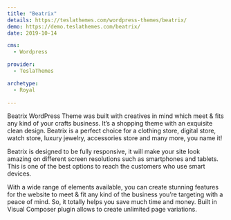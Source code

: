```yaml
---
title: "Beatrix"
details: https://teslathemes.com/wordpress-themes/beatrix/
demo: https://demo.teslathemes.com/beatrix/
date: 2019-10-14

cms: 
  - Wordpress

provider: 
  - TeslaThemes

archetype:
  - Royal
  
---
```


Beatrix WordPress Theme was built with creatives in mind which meet & fits any kind of your crafts business. It’s a shopping theme with an exquisite clean design. Beatrix is a perfect choice for a clothing store, digital store, watch store, luxury jewelry, accessories store and many more, you name it!

Beatrix is designed to be fully responsive, it will make your site look amazing on different screen resolutions such as smartphones and tablets. This is one of the best options to reach the customers who use smart devices.

With a wide range of elements available, you can create stunning features for the website to meet & fit any kind of the business you’re targeting with a peace of mind. So, it totally helps you save much time and money. Built in Visual Composer plugin allows to create unlimited page variations.

